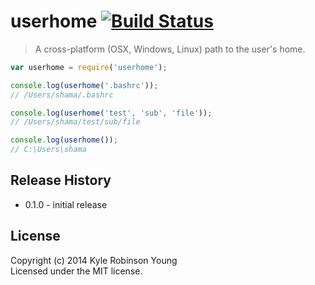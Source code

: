 # userhome [![Build Status](http://img.shields.io/travis/shama/userhome.svg)](https://travis-ci.org/shama/userhome)

> A cross-platform (OSX, Windows, Linux) path to the user's home.

```js
var userhome = require('userhome');

console.log(userhome('.bashrc'));
// /Users/shama/.bashrc

console.log(userhome('test', 'sub', 'file'));
// /Users/shama/test/sub/file

console.log(userhome());
// C:\Users\shama
```

## Release History
* 0.1.0 - initial release

## License
Copyright (c) 2014 Kyle Robinson Young  
Licensed under the MIT license.
